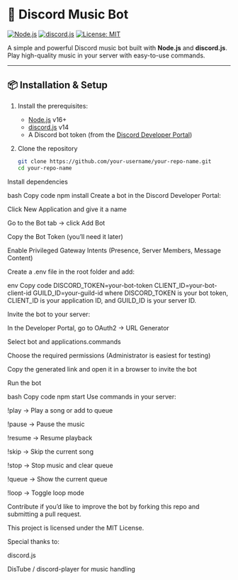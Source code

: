 # 🎵 Discord Music Bot

[![Node.js](https://img.shields.io/badge/Node.js-16%2B-green?logo=node.js)](https://nodejs.org/) 
[![discord.js](https://img.shields.io/badge/discord.js-v14-blue?logo=discord)](https://discord.js.org/) 
[![License: MIT](https://img.shields.io/badge/License-MIT-yellow.svg)](LICENSE)

A simple and powerful Discord music bot built with **Node.js** and **discord.js**.  
Play high-quality music in your server with easy-to-use commands.  

---

## 📦 Installation & Setup

1. Install the prerequisites:  
   - [Node.js](https://nodejs.org/) v16+  
   - [discord.js](https://discord.js.org/) v14  
   - A Discord bot token (from the [Discord Developer Portal](https://discord.com/developers/applications))  

2. Clone the repository  
   ```bash
   git clone https://github.com/your-username/your-repo-name.git
   cd your-repo-name
Install dependencies

bash
Copy code
npm install
Create a bot in the Discord Developer Portal:

Click New Application and give it a name

Go to the Bot tab → click Add Bot

Copy the Bot Token (you’ll need it later)

Enable Privileged Gateway Intents (Presence, Server Members, Message Content)

Create a .env file in the root folder and add:

env
Copy code
DISCORD_TOKEN=your-bot-token
CLIENT_ID=your-bot-client-id
GUILD_ID=your-guild-id
where DISCORD_TOKEN is your bot token, CLIENT_ID is your application ID, and GUILD_ID is your server ID.

Invite the bot to your server:

In the Developer Portal, go to OAuth2 → URL Generator

Select bot and applications.commands

Choose the required permissions (Administrator is easiest for testing)

Copy the generated link and open it in a browser to invite the bot

Run the bot

bash
Copy code
npm start
Use commands in your server:

!play <song> → Play a song or add to queue

!pause → Pause the music

!resume → Resume playback

!skip → Skip the current song

!stop → Stop music and clear queue

!queue → Show the current queue

!loop → Toggle loop mode

Contribute if you’d like to improve the bot by forking this repo and submitting a pull request.

This project is licensed under the MIT License.

Special thanks to:

discord.js

DisTube / discord-player for music handling


